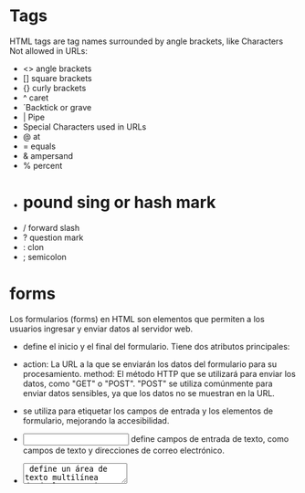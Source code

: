 # Tags 
HTML tags are tag names surrounded by angle brackets, like <HTML>
Characters Not allowed in URLs:
- <> angle brackets
- [] square brackets
- {} curly brackets
- ^ caret
- ´Backtick or  grave
- | Pipe
- Special Characters used in URLs
- @ at 
- = equals
- & ampersand
- % percent
- # pound sing or hash mark
- / forward slash
- ? question mark
- : clon
- ; semicolon

# forms
Los formularios (forms) en HTML son elementos que permiten a los usuarios ingresar y enviar datos al servidor web.

 - <form> define el inicio y el final del formulario. Tiene dos atributos principales:

- action: La URL a la que se enviarán los datos del formulario para su procesamiento.
method: El método HTTP que se utilizará para enviar los datos, como "GET" o "POST". "POST" se utiliza comúnmente para enviar datos sensibles, ya que los datos no se muestran en la URL.
- <label> se utiliza para etiquetar los campos de entrada y los elementos de formulario, mejorando la accesibilidad.

- <input> define campos de entrada de texto, como campos de texto y direcciones de correo electrónico.

- <textarea> define un área de texto multilínea donde los usuarios pueden ingresar texto más largo.

- <input type="submit"> crea un botón de envío que permite al usuario enviar el formulario.

- Cuando el usuario completa el formulario y hace clic en el botón de envío, los datos se envían al servidor web especificado en el atributo action. 
